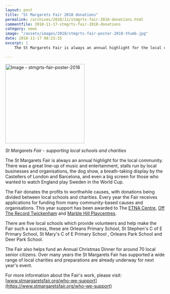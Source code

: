 ```yaml
---
layout: post
title: "St Margarets Fair 2018 donations"
permalink: /archives/2018/11/stmgrts-fair-2018-donations.html
commentfile: 2018-11-17-stmgrts-fair-2018-donations
category: news
image: "/assets/images/2018/stmgrts-fair-poster-2018-thumb.jpg"
date: 2018-11-17 08:23:15
excerpt: |
    The St Margarets Fair is always an annual highlight for the local community. There was a great line-up of music and entertainment, stalls run by local businesses and organisations, the dog show, a breath-taking display by the Castellers of London and Barcelona, and even a big screen for those who wanted to watch England play Sweden in the World Cup.

---
```

<a href="/assets/images/2018/stmgrts-fair-poster-2018.jpg" title="Click for a larger image"><img src="/assets/images/2018/stmgrts-fair-poster-2018-thumb.jpg" width="250" alt="Image - stmgrts-fair-poster-2018"  class="photo right"/></a>

*St Margarets Fair - supporting local schools and charities*

The St Margarets Fair is always an annual highlight for the local community. There was a great line-up of music and entertainment, stalls run by local businesses and organisations, the dog show, a breath-taking display by the Castellers of London and Barcelona, and even a big screen for those who wanted to watch England play Sweden in the World Cup.

The Fair donates the profits to worthwhile causes, with donations being divided between local schools and charities. Every year the Fair receives applications for funding from many community-based causes and organisations. This year support has been awarded to The [ETNA Centre](https://etnacentre.org/), [Off The Record Twickenham](https://otrtwickenham.com/) and  [Marble Hill Playcentres](http://marblehillplaycentres.com/).

There are five local schools which provide volunteers and help make the Fair such a success, these are Orleans Primary School, St Stephen's C of E Primary School, St Mary's C of E Primary School , Orleans Park School and Deer Park School.

The Fair also helps fund an Annual Christmas Dinner for around 70 local senior citizens. Over many years the St Margarets Fair has supported a wide range of local charities and preparations are already underway for next year's event.

For more information about the Fair's work, please visit: [www.stmargaretsfair.org/who-we-support](https://www.stmargaretsfair.org/who-we-support)

